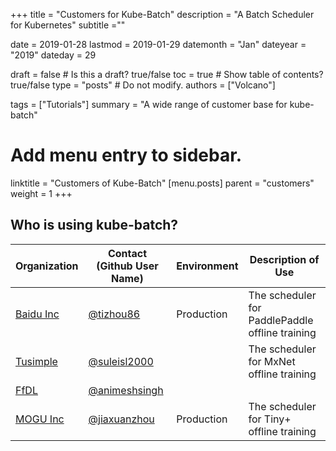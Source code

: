 +++
title =  "Customers for Kube-Batch"
description = "A Batch Scheduler for Kubernetes"
subtitle =""

date = 2019-01-28
lastmod = 2019-01-29
datemonth = "Jan"
dateyear = "2019"
dateday = 29

draft = false  # Is this a draft? true/false
toc = true  # Show table of contents? true/false
type = "posts"  # Do not modify.
authors = ["Volcano"]

tags = ["Tutorials"]
summary = "A wide range of customer base for kube-batch"

# Add menu entry to sidebar.
linktitle = "Customers of Kube-Batch"
[menu.posts]
  parent = "customers"
  weight = 1
+++
## Who is using kube-batch?

| Organization | Contact (Github User Name) | Environment | Description of Use |
| ------------- | ------------- | ------------- | ------------- |
| [Baidu Inc](http://www.baidu.com) |[@tizhou86](https://github.com/tizhou86)| Production | The scheduler for PaddlePaddle offline training |
| [Tusimple](https://www.tusimple.com)| [@suleisl2000](https://github.com/suleisl2000) | | The scheduler for MxNet offline training |
| [FfDL](https://github.com/IBM/FfDL)| [@animeshsingh](https://github.com/animeshsingh)| |  |
| [MOGU Inc](https://www.mogujie.com)| [@jiaxuanzhou](https://github.com/jiaxuanzhou)| Production |  The scheduler for Tiny+  offline training|
